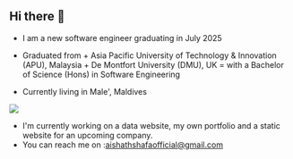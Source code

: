 ## Hi there 👋
- I am a new software engineer graduating in July 2025
  
- Graduated from
      + Asia Pacific University of Technology & Innovation (APU), Malaysia
      + De Montfort University (DMU), UK
  = with a Bachelor of Science (Hons) in Software Engineering
  
- Currently living in Male', Maldives

![](https://komarev.com/ghpvc/?username=your-github-username)      

- I'm currently working on a data website, my own portfolio and a static website for an upcoming company.
- You can reach me on :aishathshafaofficial@gmail.com

<!--
**AishShafa/AishShafa** is a ✨ _special_ ✨ repository because its `README.md` (this file) appears on your GitHub profile.

Here are some ideas to get you started:

- 🔭 I’m currently working on ...
- 🌱 I’m currently learning ...
- 👯 I’m looking to collaborate on ...
- 🤔 I’m looking for help with ...
- 💬 Ask me about ...
- 📫 How to reach me: ...
- 😄 Pronouns: ...
- ⚡ Fun fact: ...
-->
